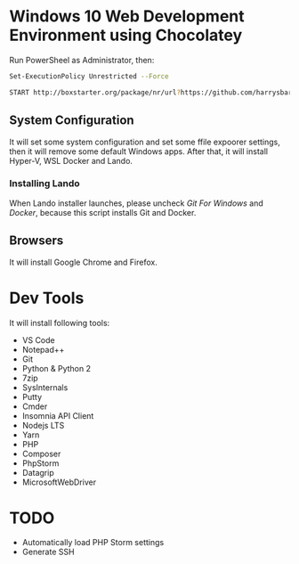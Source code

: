 # Windows 10 Web Development Environment using Chocolatey

Run PowerSheel as Administrator, then:

```sh
Set-ExecutionPolicy Unrestricted --Force

START http://boxstarter.org/package/nr/url?https://github.com/harrysbaraini/windows-dev-env/raw/master/boxstarter.ps1
```

## System Configuration

It will set some system configuration and set some ffile expoorer settings, then it will
remove some default Windows apps. After that, it will install Hyper-V, WSL Docker and Lando.

### Installing Lando

When Lando installer launches, please uncheck _Git For Windows_ and _Docker_, because this script
installs Git and Docker.

## Browsers

It will install Google Chrome and Firefox.

# Dev Tools

It will install following tools:

- VS Code
- Notepad++
- Git
- Python & Python 2
- 7zip
- SysInternals
- Putty
- Cmder
- Insomnia API Client
- Nodejs LTS
- Yarn
- PHP
- Composer
- PhpStorm
- Datagrip
- MicrosoftWebDriver

# TODO

- Automatically load PHP Storm settings
- Generate SSH

